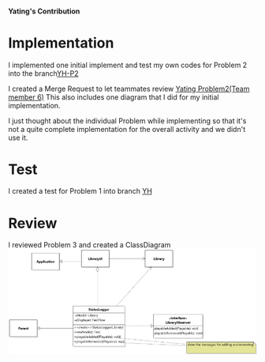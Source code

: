#### Yating's Contribution

# Implementation
I implemented one initial implement and test my own codes for Problem 2 into the branch[YH-P2](https://gitlab.cs.mcgill.ca/mnassif/303a6t26/-/tree/YH-P2)

I created a Merge Request to let teammates review [Yating Problem2(Team member 6)](https://gitlab.cs.mcgill.ca/mnassif/303a6t26/-/merge_requests/6)
This also includes one diagram that I did for my initial implementation. 

I just thought about the individual Problem while implementing so that it's not a quite complete implementation for the overall activity and we didn't use it.

# Test
I created a test for Problem 1 into branch [YH](https://gitlab.cs.mcgill.ca/mnassif/303a6t26/-/tree/YH)

# Review
I reviewed Problem 3 and created a ClassDiagram ![](/files/P3Diagram.png)


